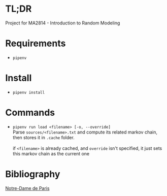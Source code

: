 # TL;DR

Project for MA2814 - Introduction to Random Modeling

# Requirements

- `pipenv`

# Install

- `pipenv install`

# Commands

- `pipenv run load <filename> [-o, --override]` <br>
  Parse `sources/<filename>.txt` and compute its related markov chain, then stores it in `.cache` folder.<br><br>
  if `<filename>` is already cached, and `override` isn't specified, it just sets this markov chain as the current one

# Bibliography

[Notre-Dame de Paris](https://fr.wikisource.org/wiki/Notre-Dame_de_Paris/)
